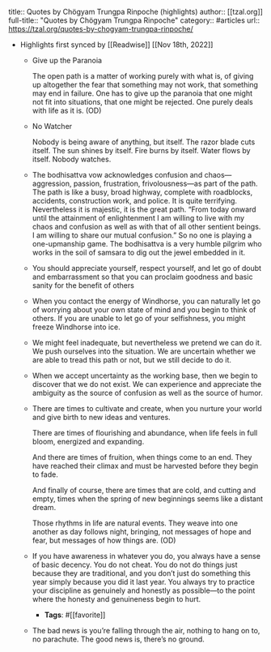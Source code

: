 title:: Quotes by Chögyam Trungpa Rinpoche (highlights)
author:: [[tzal.org]]
full-title:: "Quotes by Chögyam Trungpa Rinpoche"
category:: #articles
url:: https://tzal.org/quotes-by-chogyam-trungpa-rinpoche/

- Highlights first synced by [[Readwise]] [[Nov 18th, 2022]]
	- Give up the Paranoia
	  
	  The open path is a matter of working purely with what is, of giving up altogether the fear that something may not work, that something may end in failure. One has to give up the paranoia that one might not fit into situations, that one might be rejected. One purely deals with life as it is. (OD)
	- No Watcher
	  
	  Nobody is being aware of anything, but itself. The razor blade cuts itself. The sun shines by itself. Fire burns by itself. Water flows by itself. Nobody watches.
	- The bodhisattva vow acknowledges confusion and chaos—aggression, passion, frustration, frivolousness—as part of the path. The path is like a busy, broad highway, complete with roadblocks, accidents, construction work, and police. It is quite terrifying. Nevertheless it is majestic, it is the great path. “From today onward until the attainment of enlightenment I am willing to live with my chaos and confusion as well as with that of all other sentient beings. I am willing to share our mutual confusion.” So no one is playing a one-upmanship game. The bodhisattva is a very humble pilgrim who works in the soil of samsara to dig out the jewel embedded in it.
	- You should appreciate yourself, respect yourself, and let go of doubt and embarrassment so that you can proclaim goodness and basic sanity for the benefit of others
	- When you contact the energy of Windhorse, you can naturally let go of worrying about your own state of mind and you begin to think of others. If you are unable to let go of your selfishness, you might freeze Windhorse into ice.
	- We might feel inadequate, but nevertheless we pretend we can do it. We push ourselves into the situation. We are uncertain whether we are able to tread this path or not, but we still decide to do it.
	- When we accept uncertainty as the working base, then we begin to discover that we do not exist. We can experience and appreciate the ambiguity as the source of confusion as well as the source of humor.
	- There are times to cultivate and create, when you nurture your world and give birth to new ideas and ventures.
	  
	  There are times of flourishing and abundance, when life feels in full bloom, energized and expanding.
	  
	  And there are times of fruition, when things come to an end. They have reached their climax and must be harvested before they begin to fade.
	  
	  And finally of course, there are times that are cold, and cutting and empty, times when the spring of new beginnings seems like a distant dream.
	  
	  Those rhythms in life are natural events. They weave into one another as day follows night, bringing, not messages of hope and fear, but messages of how things are. (OD)
	- If you have awareness in whatever you do, you always have a sense of basic decency. You do not cheat. You do not do things just because they are traditional, and you don’t just do something this year simply because you did it last year. You always try to practice your discipline as genuinely and honestly as possible—to the point where the honesty and genuineness begin to hurt.
		- **Tags**: #[[favorite]]
	- The bad news is you’re falling through the air, nothing to hang on to, no parachute. The good news is, there’s no ground.